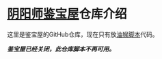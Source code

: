 # [阴阳师鉴宝屋](https://yys.jellyl.com)仓库介绍

这里是鉴宝屋的GitHub仓库，现在只有放[油猴脚本](https://greasyfork.org/zh-CN/scripts/417052-%E9%98%B4%E9%98%B3%E5%B8%88%E9%89%B4%E5%AE%9D%E5%B1%8B%E6%B2%B9%E7%8C%B4%E8%84%9A%E6%9C%AC)代码。

***鉴宝屋已经关闭，此仓库脚本不再可用。***
